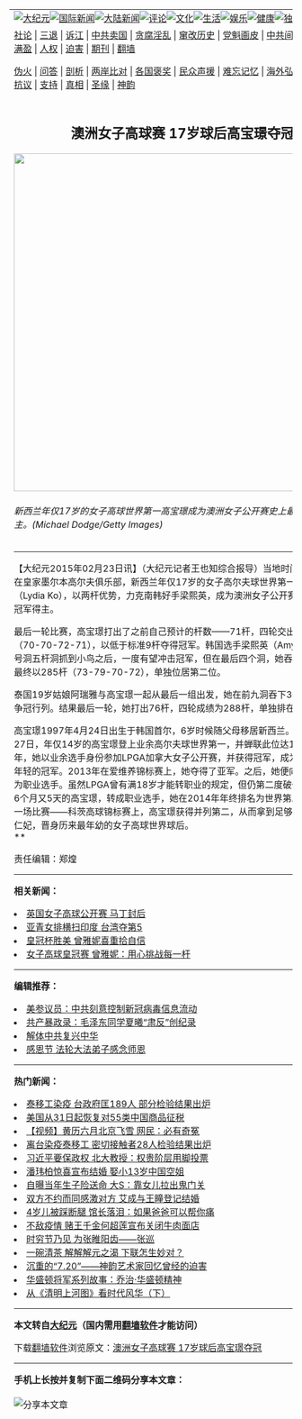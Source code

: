 <a name="1" id="1" target="_blank"></a><span id="1"></span>
<table align=center border="0"><tr><td colspan="2" VALIGN=TOP><a href="https://github.com/oeojha307/djy/blob/master/gb/nsc413.md#1"><img src="https://raw.githubusercontent.com/oeojha307/www/master/t/djy/1.jpg" title="大纪元"></a><a href="https://github.com/oeojha307/djy/blob/master/gb/n24hr.md#1"><img src="https://raw.githubusercontent.com/oeojha307/www/master/t/djy/3.jpg" title="国际新闻"></a><a href="https://github.com/oeojha307/djy/blob/master/gb/nsc413.md#1"><img src="https://raw.githubusercontent.com/oeojha307/www/master/t/djy/4.jpg" title="大陆新闻"></a><a href="https://github.com/oeojha307/djy/blob/master/gb/news392.md#1"><img src="https://raw.githubusercontent.com/oeojha307/www/master/t/djy/5.jpg" title="评论"></a><a href="https://github.com/oeojha307/djy/blob/master/gb/news2007.md#1"><img src="https://raw.githubusercontent.com/oeojha307/www/master/t/djy/6.jpg" title="文化"></a><a href="https://github.com/oeojha307/djy/blob/master/gb/news2008.md#1"><img src="https://raw.githubusercontent.com/oeojha307/www/master/t/djy/7.jpg" title="生活"></a><a href="https://github.com/oeojha307/djy/blob/master/gb/ncyule.md#1"><img src="https://raw.githubusercontent.com/oeojha307/www/master/t/djy/8.jpg" title="娱乐"></a><a href="https://github.com/oeojha307/djy/blob/master/gb/nsc1002.md#1"><img src="https://raw.githubusercontent.com/oeojha307/www/master/t/djy/9.jpg" title="健康"><a href="https://github.com/oeojha307/djy/blob/master/gb/nf6092.md#1"><img src="https://raw.githubusercontent.com/oeojha307/www/master/t/djy/10a.jpg" title="独家"></a><a href="https://github.com/oeojha307/djy/blob/master/gb/nf4514.md#1"><img src="https://raw.githubusercontent.com/oeojha307/www/master/t/djy/12a.jpg" title="头条"></a></td></tr>
<tr><td colspan="2" VALIGN=TOP><a target="_blank" href="https://github.com/oeojha307/djy/blob/master/gb/9p.md#1">社论</a> | <a target="_blank" href="https://github.com/oeojha307/djy/blob/master/gb/nf5657.md#1">三退</a> | <a target="_blank" href="https://github.com/oeojha307/djy/blob/master/gb/nf6124.md#1">诉江</a> | <a target="_blank" href="https://github.com/oeojha307/djy/blob/master/gb/nf1176117.md#1">中共卖国</a> | <a target="_blank" href="https://github.com/oeojha307/djy/blob/master/gb/nf5773.md#1">贪腐淫乱</a> | <a target="_blank" href="https://github.com/oeojha307/djy/blob/master/gb/nf1176115.md#1">窜改历史</a> | <a target="_blank" href="https://github.com/oeojha307/djy/blob/master/gb/nf1176107.md#1">党魁画皮</a> | <a target="_blank" href="https://github.com/oeojha307/djy/blob/master/gb/nf1320400.md#1">中共间谍</a> | <a target="_blank" href="https://github.com/oeojha307/djy/blob/master/gb/nf1176114.md#1">破坏传统</a> | <a target="_blank" href="https://github.com/oeojha307/ntdtv/blob/master/gb/prog447_1.md#1">恶贯满盈</a> | <a target="_blank" href="https://github.com/oeojha307/djy/blob/master/gb/ncid278.md#1">人权</a> | <a target="_blank" href="https://github.com/oeojha307/djy/blob/master/gb/nf1176111.md#1">迫害</a> | <a target="_blank" href="https://gitlab.com/szzdlab/mh-qikan/blob/master/README.md#1">期刊</a> | <a target="_blank" href="https://github.com/oeojha307/www/blob/master/README.md?zsrh#8">翻墙</a></p><p><a target="_blank" href="https://github.com/oeojha307/djy/blob/master/gb/nf5562.md#1">伪火</a> | <a target="_blank" href="https://github.com/oeojha307/djy/blob/master/gb/nf4378.md#1">问答</a> | <a target="_blank" href="https://github.com/oeojha307/djy/blob/master/gb/nf5792.md#1">剖析</a> | <a target="_blank" href="https://github.com/oeojha307/djy/blob/master/gb/nf5735.md#1">两岸比对</a> | <a target="_blank" href="https://github.com/oeojha307/djy/blob/master/gb/nf6119.md#1">各国褒奖</a> | <a target="_blank" href="https://github.com/oeojha307/djy/blob/master/gb/nf6120.md#1">民众声援</a> | <a target="_blank" href="https://github.com/oeojha307/djy/blob/master/gb/nf1188594.md#1">难忘记忆</a> | <a target="_blank" href="https://github.com/oeojha307/djy/blob/master/gb/nf3180.md#1">海外弘传</a> | <a target="_blank" href="https://github.com/oeojha307/djy/blob/master/gb/nf5410.md#1">万人上访</a> | <a target="_blank" href="https://github.com/oeojha307/ntdtv/blob/master/gb/prog1530_1.md#1">和平抗议</a> | <a target="_blank" href="https://github.com/oeojha307/djy/blob/master/gb/nf4386.md#1">支持</a> | <a target="_blank" href="https://github.com/oeojha307/djy/blob/master/gb/nf4389.md#1">真相</a> | <a target="_blank" href="https://github.com/oeojha307/djy/blob/master/gb/nf5790.md#1">圣缘</a> | <a target="_blank" href="https://github.com/oeojha307/djy/blob/master/gb/nf4786.md#1">神韵</a></td></tr>
<tr><td VALIGN=TOP width="626"><h2 align=center>澳洲女子高球赛 17岁球后高宝璟夺冠</h2>
<img width="600" src="https://i.epochtimes.com/assets/uploads/2015/02/1502222041441732-600x400.jpg" />
<h6>新西兰年仅17岁的女子高球世界第一高宝璟成为澳洲女子公开赛史上最年轻的冠军得主。(Michael Dodge/Getty Images)
</h6>
<hr>
	<p>【大纪元2015年02月23日讯】（大纪元记者王也知综合报导）当地时间2月22日，在皇家墨尔本高尔夫俱乐部，新西兰年仅17岁的<ahref="https://github.com/oeojha307/djy/blob/master/gb/tag/%E5%A5%B3%E5%AD%90.md#1">女子</a>高尔夫球<ahref="https://github.com/oeojha307/djy/blob/master/gb/tag/%E4%B8%96%E7%95%8C%E7%AC%AC%E4%B8%80.md#1">世界第一</a>高宝璟（Lydia Ko），以两杆优势，力克南韩好手梁熙英，成为<ahref="https://github.com/oeojha307/djy/blob/master/gb/tag/%E6%BE%B3%E6%B4%B2.md#1">澳洲</a><ahref="https://github.com/oeojha307/djy/blob/master/gb/tag/%E5%A5%B3%E5%AD%90.md#1">女子</a>公开赛史上<ahref="https://github.com/oeojha307/djy/blob/master/gb/tag/%E6%9C%80%E5%B9%B4%E8%BD%BB.md#1">最年轻</a>的<ahref="https://github.com/oeojha307/djy/blob/master/gb/tag/%E5%86%A0%E5%86%9B.md#1">冠军</a>得主。</p>
<p>最后一轮比赛，高宝璟打出了之前自己预计的杆数——71杆，四轮交出了283杆（70-70-72-71），以低于标准9杆夺得<ahref="https://github.com/oeojha307/djy/blob/master/gb/tag/%E5%86%A0%E5%86%9B.md#1">冠军</a>。韩国选手梁熙英（Amy Yang）在14号洞五杆洞抓到小鸟之后，一度有望冲击冠军，但在最后四个洞，她吞下2个柏忌，最终以285杆（73-79-70-72），单独位居第二位。</p>
<p>泰国19岁姑娘阿瑞雅与高宝璟一起从最后一组出发，她在前九洞吞下3个柏忌，退出争冠行列。结果最后一轮，她打出76杆，四轮成绩为288杆，单独排在第三位。</p>
<p>高宝璟1997年4月24日出生于韩国首尔，6岁时候随父母移居新西兰。2011年4月27日，年仅14岁的高宝璟登上业余高尔夫球<ahref="https://github.com/oeojha307/djy/blob/master/gb/tag/%E4%B8%96%E7%95%8C%E7%AC%AC%E4%B8%80.md#1">世界第一</a>，并蝉联此位达130周；2012年，她以业余选手身份参加LPGA加拿大女子公开赛，并获得冠军，成为LPGA史上<ahref="https://github.com/oeojha307/djy/blob/master/gb/tag/%E6%9C%80%E5%B9%B4%E8%BD%BB.md#1">最年轻</a>的冠军。2013年在爱维养锦标赛上，她夺得了亚军。之后，她便向LPGA申请转为职业选手。虽然LPGA曾有满18岁才能转职业的规定，但仍第二度破例让年仅16岁6个月又5天的高宝璟，转成职业选手，她在2014年年终排名为世界第二。2015年第一场比赛——科茨高球锦标赛上，高宝璟获得并列第二，从而拿到足够积分，取代朴仁妃，晋身历来最年幼的女子高球世界球后。<br />**</p>
<p>责任编辑：郑煌</p>
	
<hr>


<strong>相关新闻：</strong>
<li><a href="https://github.com/oeojha307/djy/blob/master/gb/14/7/14/n4199860.md#1">英国女子高球公开赛 马丁封后</a></li>
<li><a href="https://github.com/oeojha307/djy/blob/master/gb/14/7/24/n4208494.md#1">亚青女排横扫印度 台湾夺第5</a></li>
<li><a href="https://github.com/oeojha307/djy/blob/master/gb/14/7/25/n4208860.md#1">皇冠杯胜美 曾雅妮喜重拾自信</a></li>
<li><a href="https://github.com/oeojha307/djy/blob/master/gb/14/7/29/n4212138.md#1">女子高球皇冠赛 曾雅妮：用心挑战每一杆</a></li>
<hr>


<strong>编辑推荐：</strong>
<li><a href="https://github.com/onzhi266/djy/blob/master/gb/20/2/22/n11887949.md#1">美参议员：中共刻意控制新冠病毒信息流动</a></li>
<li><a href="https://github.com/tsiac2612/djy/blob/master/gb/18/10/1/n10752586.md#1" target="_blank">共产暴政录：毛泽东同学夏曦“肃反”创纪录</a></li><li><a href="https://github.com/oeojha307/djy/blob/master/gb/18/3/21/n10237682.md?dfh#1" target="_blank">解体中共复兴中华</a></li><li><a href="https://github.com/tsiac2612/djy/blob/master/gb/18/11/22/n10869347.md#1" target="_blank">感恩节 法轮大法弟子感念师恩</a></li>
<hr>

<strong>热门新闻：</strong>
<li><a href="https://github.com/oeojha307/djy/blob/master/gb/20/7/28/n12288825.md#1">泰移工染疫 台政府匡189人 部分检验结果出炉</a></li>
<li><a href="https://github.com/oeojha307/djy/blob/master/gb/20/7/28/n12290545.md#1">美国从31日起恢复对55类中国商品征税</a></li>
<li><a href="https://github.com/oeojha307/djy/blob/master/gb/20/7/29/n12291106.md#1">【视频】黄历六月北京飞雪 网民：必有奇冤</a></li>
<li><a href="https://github.com/oeojha307/djy/blob/master/gb/20/7/28/n12288937.md#1">离台染疫泰移工 密切接触者28人检验结果出炉</a></li>
<li><a href="https://github.com/oeojha307/djy/blob/master/gb/20/7/28/n12289743.md#1">习近平要保政权 北大教授：权贵阶层用脚投票</a></li>
<li><a href="https://github.com/oeojha307/djy/blob/master/gb/20/7/27/n12286850.md#1">潘玮柏惊喜宣布结婚 娶小13岁中国空姐</a></li>
<li><a href="https://github.com/oeojha307/djy/blob/master/gb/20/7/27/n12287645.md#1">自曝当年生子险送命 大S：靠女儿拉出鬼门关</a></li>
<li><a href="https://github.com/oeojha307/djy/blob/master/gb/20/7/28/n12289207.md#1">双方不约而同感激对方 艾成与王瞳登记结婚</a></li>
<li><a href="https://github.com/oeojha307/djy/blob/master/gb/20/7/27/n12286272.md#1">4岁儿被踩断腿 馆长落泪：如果爸爸可以帮你痛</a></li>
<li><a href="https://github.com/oeojha307/djy/blob/master/gb/20/7/27/n12287781.md#1">不敌疫情 赌王千金何超莲宣布关闭牛肉面店</a></li>
<li><a href="https://github.com/oeojha307/djy/blob/master/gb/9/12/8/n2747593.md#1">时穷节乃见  为张睢阳齿——张巡</a></li>
<li><a href="https://github.com/oeojha307/djy/blob/master/gb/15/12/5/n4589242.md#1">一碗清茶 解解解元之渴  下联怎生妙对？</a></li>
<li><a href="https://github.com/oeojha307/djy/blob/master/gb/20/7/28/n12288658.md#1">沉重的“7.20”——神韵艺术家回忆曾经的迫害</a></li>
<li><a href="https://github.com/oeojha307/djy/blob/master/gb/20/7/16/n12261035.md#1">华盛顿将军系列故事：乔治·华盛顿精神</a></li>
<li><a href="https://github.com/oeojha307/djy/blob/master/gb/9/4/4/n2484963.md#1">从《清明上河图》看时代风华（下）</a></li>
<hr>

<strong>本文转自<a href="https://www.epochtimes.com">大纪元</a>（国内需用<a href="https://github.com/oeojha307/www/blob/master/README.md#8">翻墙软件</a>才能访问）</strong><p>下载<a href="https://github.com/oeojha307/www/blob/master/README.md#8">翻墙软件</a>浏览原文：<a href="https://www.epochtimes.com/gb/15/2/23/n4372600.htm">澳洲女子高球赛 17岁球后高宝璟夺冠</a></p><hr>

<strong>手机上长按并复制下面二维码分享本文章：</strong><br><br><img src="http://d1p1.ip.zn2.us/v.php?action=qrcode&url=https://github.com/oeojha307/djy/blob/master/gb/15/2/23/n4372600.md%231" title="分享本文章"></td><td VALIGN=TOP><a href="https://github.com/oeojha307/djy/blob/master/gb/16/1/21/n4622075.md?dfh#1" target="_blank"><img src="https://raw.githubusercontent.com/oeojha307/djy/master/gb/300/wei-f1.jpg" title="中共的伪火骗局"  alt="中共的伪火骗局"></a><br><a href="https://github.com/oeojha307/www/blob/master/README.md?dfh#9" target="_blank"><img src="https://raw.githubusercontent.com/oeojha307/djy/master/gb/300/yong-h.jpg" title="永恒的见证"  alt="永恒的见证"></a><br><a href="https://github.com/oeojha307/djy/blob/master/gb/13/9/29/n3974789.md?dfh#1" target="_blank"><img src="https://raw.githubusercontent.com/oeojha307/djy/master/gb/300/shang-lnz.jpg" title="善良女子被中共投男牢"  alt="善良女子被中共投男牢"></a><br><a href="https://github.com/oeojha307/djy/blob/master/gb/16/3/16/n4663449.md?dfh#1" target="_blank"><img src="https://raw.githubusercontent.com/oeojha307/djy/master/gb/300/huo-z3.jpg" title="警卫目击活摘器官"  alt="警卫目击活摘器官"></a><br><a href="https://github.com/oeojha307/djy/blob/master/gb/16/8/7/n8177641.md?dfh#1" target="_blank"><img src="https://raw.githubusercontent.com/oeojha307/djy/master/gb/300/huo-z4.jpg" title="证人描述活摘恐怖"  alt="证人描述活摘恐怖"></a><br><a href="https://github.com/oeojha307/djy/blob/master/gb/10/4/19/n2881569.md?dfh#1" target="_blank"><img src="https://raw.githubusercontent.com/oeojha307/djy/master/gb/300/huo-z1.jpg" title="揭开活摘器官黑幕"  alt="揭开活摘器官黑幕"></a><br><a href="https://github.com/oeojha307/djy/blob/master/gb/10/11/7/n3077476.md?dfh#1" target="_blank"><img src="https://raw.githubusercontent.com/oeojha307/djy/master/gb/300/ma-ks.jpg" title="马克思的成魔之路"  alt="马克思的成魔之路"></a><br><a href="https://github.com/oeojha307/djy/blob/master/gb/14/6/9/n4173977.md?dfh#1" target="_blank"><img src="https://raw.githubusercontent.com/oeojha307/djy/master/gb/300/chang-zs.jpg" title="藏字石 蕴天机"  alt="藏字石 蕴天机"></a><br><a href="https://github.com/oeojha307/djy/blob/master/gb/18/5/10/n10381511.md?dfh#1" target="_blank"><img src="https://raw.githubusercontent.com/oeojha307/djy/master/gb/300/st1.jpg" title="关注3亿人三退"  alt="关注3亿人三退"></a><br><a href="https://github.com/oeojha307/djy/blob/master/gb/18/3/21/n10237682.md?dfh#1" target="_blank"><img src="https://raw.githubusercontent.com/oeojha307/djy/master/gb/300/jie-t.jpg" title="解体中共复兴中华"  alt="解体中共复兴中华"></a><br><a href="https://github.com/oeojha307/djy/blob/master/gb/9/2/9/n2422991.md?dfh#1" target="_blank"><img src="https://raw.githubusercontent.com/oeojha307/djy/master/gb/300/gao-zs.jpg" title="中共迫害良心律师"  alt="中共迫害良心律师"></a><br><a href="https://github.com/oeojha307/djy/blob/master/gb/18/12/9/n10900044.md?dfh#1" target="_blank"><img src="https://raw.githubusercontent.com/oeojha307/djy/master/gb/300/sj1.jpg" title="303万人举报江泽民"  alt="303万人举报江泽民"></a><br><a href="https://github.com/oeojha307/djy/blob/master/gb/18/8/28/n10672014.md?dfh#1" target="_blank"><img src="https://raw.githubusercontent.com/oeojha307/djy/master/gb/300/sj2.jpg" title="这些官员为何起诉江泽民"  alt="这些官员为何起诉江泽民"></a><br><a href="https://github.com/oeojha307/djy/blob/master/gb/8/12/18/n2367165.md?dfh#1" target="_blank"><img src="https://raw.githubusercontent.com/oeojha307/djy/master/gb/300/liangan.jpg" title="海峡两岸的强烈对比"  alt="海峡两岸的强烈对比"></a><br><a href="https://github.com/oeojha307/djy/blob/master/gb/15/12/10/n4593139.md?dfh#1" target="_blank"><img src="https://raw.githubusercontent.com/oeojha307/djy/master/gb/300/jia-ndzl.jpg" title="加拿大总理的贺信"  alt="加拿大总理的贺信"></a><br><a href="https://github.com/oeojha307/djy/blob/master/gb/11/6/17/n3289382.md?dfh#1" target="_blank"><img src="https://raw.githubusercontent.com/oeojha307/djy/master/gb/300/xiao-wd.jpg" title="探寻真相兼听则明"  alt="探寻真相兼听则明"></a><br><a href="https://github.com/oeojha307/djy/blob/master/gb/18/10/27/n10812623.md?dfh#1" target="_blank"><img src="https://raw.githubusercontent.com/oeojha307/djy/master/gb/300/yindu.jpg" title="印度媒体报道东方"  alt="印度媒体报道东方"></a><br><a href="https://github.com/oeojha307/djy/blob/master/gb/18/6/9/n10469652.md?dfh#1" target="_blank"><img src="https://raw.githubusercontent.com/oeojha307/djy/master/gb/300/xie-j.jpg" title="不一样的海外校园"  alt="不一样的海外校园"></a><br><a href="https://github.com/oeojha307/djy/blob/master/gb/7/4/5/n1669415.md?dfh#1" target="_blank"><img src="https://raw.githubusercontent.com/oeojha307/djy/master/gb/300/li-up.jpg" title="从大师到徒弟的传奇"  alt="从大师到徒弟的传奇"></a><br><a href="https://github.com/oeojha307/djy/blob/master/gb/17/5/26/n9191512.md?dfh#1" target="_blank"><img src="https://raw.githubusercontent.com/oeojha307/djy/master/gb/300/zfl2.jpg" title="亿万人与东方一本奇书"  alt="亿万人与东方一本奇书"></a><br><a href="https://github.com/oeojha307/djy/blob/master/gb/13/11/27/n4020290.md?dfh#1" target="_blank"><img src="https://raw.githubusercontent.com/oeojha307/djy/master/gb/300/zhen-h.jpg" title="大陆见不到的震撼场面"  alt="大陆见不到的震撼场面"></a><br><a href="https://github.com/oeojha307/djy/blob/master/gb/15/7/17/n4482910.md?dfh#1" target="_blank"><img src="https://raw.githubusercontent.com/oeojha307/djy/master/gb/300/dalu-sk.jpg" title="人心向善 大陆当初盛况"  alt="人心向善 大陆当初盛况"></a><br><a href="https://github.com/oeojha307/djy/blob/master/gb/19/1/5/n10955468.md?dfh#1" target="_blank"><img src="https://raw.githubusercontent.com/oeojha307/djy/master/gb/300/zfl1.jpg" title="追寻真理 这书讲什么"  alt="追寻真理 这书讲什么"></a><br><a href="https://github.com/oeojha307/www/blob/master/README.md?dfh#1" target="_blank"><img src="https://raw.githubusercontent.com/oeojha307/djy/master/gb/300/fq1.jpg" title="下载免费翻墙软件"  alt="下载免费翻墙软件"></a><br></td></tr></table>
